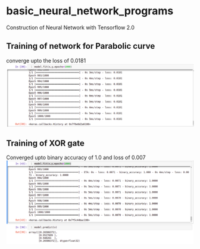 # basic_neural_network_programs
Construction of Neural Network with Tensorflow 2.0

## Training of network for Parabolic curve
converge upto the loss of 0.0181
![parabola](https://github.com/SriramSaravanamuthu/basic_neural_network_programs/blob/main/Parabola%20Training%20.png)

## Training of XOR gate
Converged upto binary accuracy of 1.0 and loss of 0.007
![XOR](https://github.com/SriramSaravanamuthu/basic_neural_network_programs/blob/main/XOR_Training%20and%20result.png)
